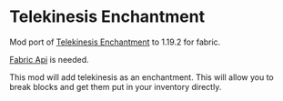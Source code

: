 # Telekinesis Enchantment

Mod port of [Telekinesis Enchantment](https://www.curseforge.com/minecraft/mc-mods/telekinesis-enchantment) to 1.19.2 for fabric.

[Fabric Api](https://www.curseforge.com/minecraft/mc-mods/fabric-api) is needed.

This mod will add telekinesis as an enchantment. This will allow you to break blocks and get them put in your inventory directly.